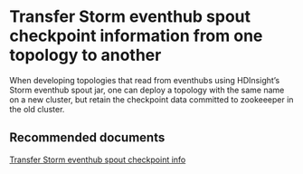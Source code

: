 <properties
    pageTitle="Transfer Storm eventhub spout checkpoint info"
    description="Transfer Storm eventhub spout checkpoint info"
    service="microsoft.hdinsight"
    resource="clusters"
    authors="bharathsreenivas"
    displayOrder="15"
    selfHelpType="resource"
    supportTopicIds="32629000"
    resourceTags=""
    productPesIds="15078"
    cloudEnvironments="public, MoonCake"
/>

# Transfer Storm eventhub spout checkpoint information from one topology to another
When developing topologies that read from eventhubs using HDInsight’s Storm eventhub spout jar, one can deploy a topology with the same name on a new cluster, but retain the checkpoint data committed to zookeeeper in the old cluster. 


## **Recommended documents**
[Transfer Storm eventhub spout checkpoint info](https://hdinsight.github.io/storm/import-export-eventhub-spout-checkpoint-data.html)<br>
